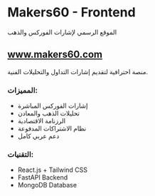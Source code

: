 # Makers60 - Frontend

الموقع الرسمي لإشارات الفوركس والذهب

## www.makers60.com

منصة احترافية لتقديم إشارات التداول والتحليلات الفنية.

### المميزات:
- إشارات الفوركس المباشرة
- تحليلات الذهب والمعادن  
- الرزنامة الاقتصادية
- نظام الاشتراكات المدفوعة
- دعم عربي كامل

### التقنيات:
- React.js + Tailwind CSS
- FastAPI Backend
- MongoDB Database
